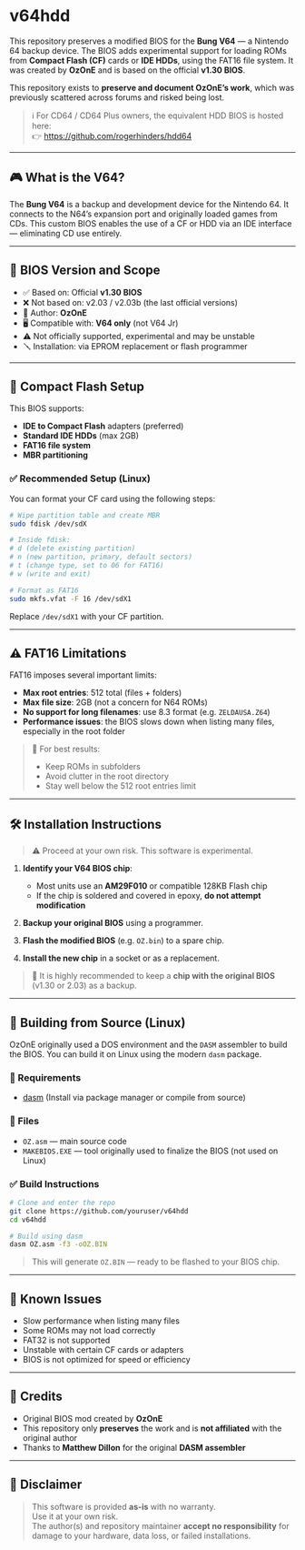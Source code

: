# v64hdd

This repository preserves a modified BIOS for the **Bung V64** — a Nintendo 64 backup device. The BIOS adds experimental support for loading ROMs from **Compact Flash (CF)** cards or **IDE HDDs**, using the FAT16 file system. It was created by **OzOnE** and is based on the official **v1.30 BIOS**.

This repository exists to **preserve and document OzOnE’s work**, which was previously scattered across forums and risked being lost.

> ℹ️ For CD64 / CD64 Plus owners, the equivalent HDD BIOS is hosted here:  
> 👉 https://github.com/rogerhinders/hdd64

---

## 🎮 What is the V64?

The **Bung V64** is a backup and development device for the Nintendo 64. It connects to the N64’s expansion port and originally loaded games from CDs. This custom BIOS enables the use of a CF or HDD via an IDE interface — eliminating CD use entirely.

---

## 🔧 BIOS Version and Scope

- ✅ Based on: Official **v1.30 BIOS**
- ❌ Not based on: v2.03 / v2.03b (the last official versions)
- 🧠 Author: **OzOnE**
- 🖥️ Compatible with: **V64 only** (not V64 Jr)
- ⚠️ Not officially supported, experimental and may be unstable
- 🪛 Installation: via EPROM replacement or flash programmer

---

## 💾 Compact Flash Setup

This BIOS supports:

- **IDE to Compact Flash** adapters (preferred)
- **Standard IDE HDDs** (max 2GB)
- **FAT16 file system**
- **MBR partitioning**

### ✅ Recommended Setup (Linux)

You can format your CF card using the following steps:

```bash
# Wipe partition table and create MBR
sudo fdisk /dev/sdX

# Inside fdisk:
# d (delete existing partition)
# n (new partition, primary, default sectors)
# t (change type, set to 06 for FAT16)
# w (write and exit)

# Format as FAT16
sudo mkfs.vfat -F 16 /dev/sdX1
```

Replace `/dev/sdX1` with your CF partition.

---

## ⚠️ FAT16 Limitations

FAT16 imposes several important limits:

- **Max root entries**: 512 total (files + folders)
- **Max file size**: 2GB (not a concern for N64 ROMs)
- **No support for long filenames**: use 8.3 format (e.g. `ZELDAUSA.Z64`)
- **Performance issues**: the BIOS slows down when listing many files, especially in the root folder

> 📌 For best results:
> - Keep ROMs in subfolders
> - Avoid clutter in the root directory
> - Stay well below the 512 root entries limit

---

## 🛠️ Installation Instructions

> ⚠️ Proceed at your own risk. This software is experimental.

1. **Identify your V64 BIOS chip**:
   - Most units use an **AM29F010** or compatible 128KB Flash chip
   - If the chip is soldered and covered in epoxy, **do not attempt modification**

2. **Backup your original BIOS** using a programmer.

3. **Flash the modified BIOS** (e.g. `OZ.bin`) to a spare chip.

4. **Install the new chip** in a socket or as a replacement.

> 🔁 It is highly recommended to keep a **chip with the original BIOS** (v1.30 or 2.03) as a backup.

---

## 🧱 Building from Source (Linux)

OzOnE originally used a DOS environment and the `DASM` assembler to build the BIOS. You can build it on Linux using the modern `dasm` package.

### 🔧 Requirements

- [dasm](https://github.com/dasm-assembler/dasm) (Install via package manager or compile from source)

### 📂 Files

- `OZ.asm` — main source code
- `MAKEBIOS.EXE` — tool originally used to finalize the BIOS (not used on Linux)

### ✅ Build Instructions

```bash
# Clone and enter the repo
git clone https://github.com/youruser/v64hdd
cd v64hdd

# Build using dasm
dasm OZ.asm -f3 -oOZ.BIN
```

> This will generate `OZ.BIN` — ready to be flashed to your BIOS chip.

---

## 🚫 Known Issues

- Slow performance when listing many files
- Some ROMs may not load correctly
- FAT32 is not supported
- Unstable with certain CF cards or adapters
- BIOS is not optimized for speed or efficiency

---

## 📜 Credits

- Original BIOS mod created by **OzOnE**
- This repository only **preserves** the work and is **not affiliated** with the original author
- Thanks to **Matthew Dillon** for the original **DASM assembler**

---

## 🧷 Disclaimer

> This software is provided **as-is** with no warranty.  
> Use it at your own risk.  
> The author(s) and repository maintainer **accept no responsibility** for damage to your hardware, data loss, or failed installations.
